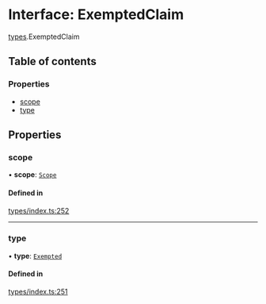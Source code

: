 # Interface: ExemptedClaim

[types](../wiki/types).ExemptedClaim

## Table of contents

### Properties

- [scope](../wiki/types.ExemptedClaim#scope)
- [type](../wiki/types.ExemptedClaim#type)

## Properties

### scope

• **scope**: [`Scope`](../wiki/types.Scope)

#### Defined in

[types/index.ts:252](https://github.com/PolymeshAssociation/polymesh-sdk/blob/16e8c2ca/src/types/index.ts#L252)

___

### type

• **type**: [`Exempted`](../wiki/types.ClaimType#exempted)

#### Defined in

[types/index.ts:251](https://github.com/PolymeshAssociation/polymesh-sdk/blob/16e8c2ca/src/types/index.ts#L251)
